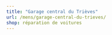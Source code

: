 ```yaml
---
title: "Garage central du Trièves"
url: /mens/garage-central-du-trieves/
shop: réparation de voitures
---
```

